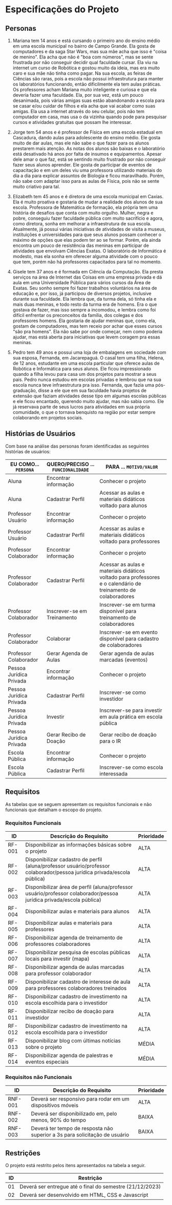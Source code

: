 # Especificações do Projeto

## Personas

1) Mariana tem 14 anos e está cursando o primeiro ano do ensino médio em uma escola municipal no bairro de Campo Grande. Ela gosta de computadores e da saga Star Wars, mas sua mãe acha que isso é "coisa de menino". Ela acha que não é "boa com números", mas se sente frustrada por não conseguir decidir qual faculdade cursar. Ela viu na internet um curso de Robótica e gostou muito da ideia, mas era muito caro e sua mãe não tinha como pagar. Na sua escola, as feiras de Ciências são raras, pois a escola não possui infraestrutura para manter os laboratórios funcionando, então dificilmente ela tem aulas práticas. Os professores acham Mariana muito inteligente e curiosa e que ela deveria fazer uma faculdade. Ela, por sua vez, está um pouco desanimada, pois várias amigas suas estão abandonando a escola para se casar e/ou cuidar de filhos e ela acha que vai acabar como suas amigas. Ela usa a internet através do seu celular, pois não tem computador em casa, mas usa o da vizinha quando pode para pesquisar cursos e atividades gratuitas que possam lhe interessar.

2) Jorge tem 54 anos e é professor de Física em uma escola estadual em Cascadura, dando aulas para adolescente do ensino médio. Ele gosta muito de dar aulas, mas ele não sabe o que fazer para os alunos prestarem mais atenção. As notas dos alunos são baixas e o laboratório está desativado há anos por falta de insumos e equipamentos. Apesar dele amar o que faz, está se sentindo muito frustrado por não conseguir fazer seus alunos aprender. Ele gosta de participar de eventos de capacitação e em um deles viu uma professora utilizando materiais do dia a dia para explicar assuntos de Biologia e ficou maravilhado. Porém, não sabe com adaptar isso para as aulas de Física, pois não se sente muito criativo para tal.

3) Elizabeth tem 45 anos e é diretora de uma escola municipal em Caxias. Ela é muito proativa e gostaria de mudar a realidade dos alunos de sua escola. Professora de Matemática de formação, ela própria tem uma história de desafios que conta com muito orgulho. Mulher, negra e pobre, conseguiu fazer faculdade pública com muito sacrifício e agora, como diretora, sonha em melhorar a infraestrutura de sua escola. Atualmente, já possui várias iniciativas de atividades de visita a museus, instituições e universidades para que seus alunos possam conhecer o máximo de opções que elas podem ter ao se formar. Porém, ela ainda encontra um pouco de resistência das meninas em participar de atividades que envolvam Ciências Exatas. O laboratório de Informática é modesto, mas ela sonha em oferecer alguma atividade com o pouco que tem, porém não há professores capacitados para tal no momento.

4) Gisele tem 37 anos e é formada em Ciência da Computação. Ela presta serviços na área de Internet das Coisas em uma empresa privada e dá aula em uma Universidade Pública para vários cursos da Área de Exatas. Seu sonho sempre foi fazer trabalhos voluntários na área de educação e, por isso, já participou de diversos projetos, inclusive durante sua faculdade. Ela lembra que, da turma dela, só tinha ela e mais duas meninas, e todo resto da turma era de homens. Era o que gostava de fazer, mas isso sempre a incomodou, e lembra como foi difícil enfrentar os preconceitos da família, dos colegas e dos professores homens. Ela gostaria de ajudar meninas que, como ela, gostam de computadores, mas tem receio por achar que esses cursos "são pra homens". Ela não sabe por onde começar, nem como poderia ajudar, mas está aberta para iniciativas que levem coragem pra essas meninas.

5) Pedro tem 49 anos e possui uma loja de embalagens em sociedade com sua esposa, Fernanda, em Jacarepaguá. O casal tem uma filha, Helena, de 12 anos, estudante em uma escola particular que oferece aulas de Robótica e Informática para seus alunos. Ele ficou impressionado quando a filha levou para casa um dos projetos para mostrar a seus pais. Pedro nunca estudou em escolas privadas e lembrou que na sua escola nunca teve infraestrutura pra isso. Fernanda, que fazia uma pós-graduação, disse a ele que em sua faculdade havia projetos de extensão que faziam atividades desse tipo em algumas escolas públicas e ele ficou encantado, querendo muito ajudar, mas não sabia como. Ele já reservava parte de seus lucros para atividades em sua própria comunidade, o que o tornava benquisto na região por estar sempre colaborando em projetos sociais.

## Histórias de Usuários

Com base na análise das personas foram identificadas as seguintes histórias de usuários:

|EU COMO... `PERSONA`    | QUERO/PRECISO ... `FUNCIONALIDADE`     |PARA ... `MOTIVO/VALOR`                                                                                         |
|------------------------|----------------------------------------|----------------------------------------------------------------------------------------------------------------|
|Aluna                   | Encontrar informação                   | Conhecer o projeto                                                                                             |
|Aluna                   | Cadastrar Perfil                       | Acessar as aulas e materiais didáticos voltado para alunos                                                     |
|Professor Usuário       | Encontrar informação                   | Conhecer o projeto                                                                                             |
|Professor Usuário       | Cadastrar Perfil                       | Acessar as aulas e materiais didáticos voltado para professores                                                |
|Professor Colaborador   | Encontrar informação                   | Conhecer o projeto                                                                                             |
|Professor Colaborador   | Cadastrar Perfil                       | Acessar as aulas e materiais didáticos voltado para professores e o calendário de treinamento de colaboradores |
|Professor Colaborador   | Inscrever-se em Treinamento            | Inscrever-se em turma disponível para treinamento de colaboradores                                             |
|Professor Colaborador   | Colaborar                              | Inscrever-se em evento disponível para cadastro de colaboradores                                               |
|Professor Colaborador   | Gerar Agenda de Aulas                  | Gerar agenda de aulas marcadas (eventos)                                                                       |
|Pessoa Jurídica Privada | Encontrar informação                   | Conhecer o projeto                                                                                             |
|Pessoa Jurídica Privada | Cadastrar Perfil                       | Inscrever-se como investidor                                                                                    |
|Pessoa Jurídica Privada | Investir                               | Inscrever-se para investir em aula prática em escola pública                                                   |
|Pessoa Jurídica Privada | Gerar Recibo de Doação                 | Gerar recibo de doação para o IR                                                                               |
|Escola Pública          | Encontrar informação                   | Conhecer o projeto                                                                                             |
|Escola Pública          | Cadastrar Perfil                       | Inscrever-se como escola interessada                                                                            |

## Requisitos

As tabelas que se seguem apresentam os requisitos funcionais e não funcionais que detalham o escopo do projeto.

### Requisitos Funcionais

|ID      | Descrição do Requisito                                                                                                    | Prioridade |
|--------|---------------------------------------------------------------------------------------------------------------------------|------------|
| RF-001 | Disponibilizar as informações básicas sobre o projeto                                                                     |    ALTA    |
| RF-002 | Disponibilizar cadastro de perfil (aluna/professor usuário/professor colaborador/pessoa jurídica privada/escola pública)  |    ALTA    |
| RF-003 | Disponibilizar área de perfil (aluna/professor usuário/professor colaborador/pessoa jurídica privada/escola pública)      |    ALTA    |
| RF-004 | Disponibilizar aulas e materiais para alunos                                                                              |    ALTA    |
| RF-005 | Disponibilizar aulas e materiais para professores                                                                         |    ALTA    |
| RF-006 | Disponibilizar agenda de treinamento de professores colaboradores                                                         |    ALTA    |
| RF-007 | Disponibilizar pesquisa de escolas públicas locais para investir (mapa)                                                   |    ALTA    |
| RF-008 | Disponibilizar agenda de aulas marcadas para professor colaborador                                                        |    ALTA    |
| RF-009 | Disponibilizar cadastro de interesse de aula para professores colaboradores treinados                                     |    ALTA    |
| RF-010 | Disponibilizar cadastro de investimento na escola escolhida para o investidor                                             |    ALTA    |
| RF-011 | Disponibilizar recibo de doação para investidor                                                                           |    ALTA    |
| RF-012 | Disponibilizar cadastro de investimento na escola escolhida para o investidor                                             |    ALTA    |
| RF-013 | Disponibilizar blog com últimas notícias sobre o projeto                                                                  |    MÉDIA   |
| RF-014 | Disponibilizar agenda de palestras e eventos especiais                                                                    |    MÉDIA   |

### Requisitos não Funcionais

|ID       | Descrição do Requisito                                                       | Prioridade |
|---------|------------------------------------------------------------------------------|------------|
| RNF-001 | Deverá ser responsivo para rodar em um dispositivos móveis                   |    ALTA    |
| RNF-002 | Deverá ser disponibilizado em, pelo menos, 90% do tempo                      |    BAIXA   | 
| RNF-003 | Deverá ter tempo de resposta não superior a 3s para solicitação de usuário   |    BAIXA   | 

## Restrições

O projeto está restrito pelos itens apresentados na tabela a seguir.

| ID | Restrição                                                                   |
|----|-----------------------------------------------------------------------------|
| 01 | Deverá ser entregue até o final do semestre (21/12/2023)                    |
| 02 | Deverá ser desenvolvido em HTML, CSS e Javascript                           |
